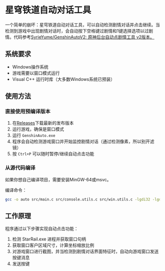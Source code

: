 # 星穹铁道自动对话工具

一个简单的崩坏：星穹铁道自动对话工具，可以自动检测剧情对话并点击继续。当检测到游戏中出现剧情对话时，会自动按下空格键过剧情和1键选择选项以过剧情。代码参考[SyrieYume/GenshinAutoV2: 原神后台自动点剧情工具 v2版本。](https://github.com/SyrieYume/GenshinAutoV2)

## 系统要求

- Windows操作系统
- 游戏需要以窗口模式运行
- Visual C++ 运行时库（大多数Windows系统已预装）

## 使用方法

### 直接使用预编译版本

1. 在[Releases](https://github.com/ywq1145/StaRailAutoSkip/releases/)下载最新的发布版本 
2. 运行游戏，确保是窗口模式
3. 运行 `GenshinAuto.exe`
4. 程序会自动检测游戏窗口并开始监控剧情对话（通过检测像素，所以别开滤镜）
5. 按 `Ctrl+P` 可以随时暂停/继续自动点击功能

### 从源代码编译

如果你想自己编译项目，需要安装MinGW-64或msvc。

编译命令：

```bash
gcc -o auto src/main.c src/console.utils.c src/win.utils.c -lgdi32 -lgdiplus
```

## 工作原理

程序通过以下步骤实现自动点击功能：

1. 检测 StarRail.exe 进程并获取窗口句柄
2. 获取窗口客户区域尺寸，计算坐标缩放比例
3. 对游戏窗口进行截图，并当检测到剧情对话界面特征时，自动向游戏窗口发送按键消息
4. 发送按键

